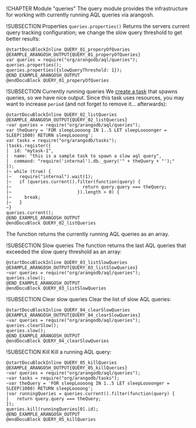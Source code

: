 !CHAPTER Module "queries"
The query module provides the infrastructure for working with currently running AQL queries via arangosh.


!SUBSECTION Properties
`queries.properties()` Returns the servers current query tracking configuration; we change the slow query threshold to get better results:

    @startDocuBlockInline QUERY_01_properyOfQueries
    @EXAMPLE_ARANGOSH_OUTPUT{QUERY_01_properyOfQueries}
    var queries = require("org/arangodb/aql/queries");
    queries.properties();
    queries.properties({slowQueryThreshold: 1});
    @END_EXAMPLE_ARANGOSH_OUTPUT
    @endDocuBlock QUERY_01_properyOfQueries


!SUBSECTION Currently running queries
We [create a task](../ModuleTasks/README.md) that spawns queries, so we have nice output. Since this task
uses resources, you may want to increase `period` (and not forget to remove it... afterwards):

    @startDocuBlockInline QUERY_02_listQueries
    @EXAMPLE_ARANGOSH_OUTPUT{QUERY_02_listQueries}
    ~var queries = require("org/arangodb/aql/queries");
    var theQuery = 'FOR sleepLoooong IN 1..5 LET sleepLoooonger = SLEEP(1000) RETURN sleepLoooong';
    var tasks = require("org/arangodb/tasks");
    |tasks.register({
    |  id: "mytask-1",
    |  name: "this is a sample task to spawn a slow aql query",
    |  command: "require('internal').db._query('" + theQuery + "');"
    });
    |~ while (true) {
    |~   require("internal").wait(1);
    |~   if (queries.current().filter(function(query) {
    |~                           return query.query === theQuery;
    |~                         }).length > 0) {
    |~     break;
    |~   }
    ~}
    queries.current();
    @END_EXAMPLE_ARANGOSH_OUTPUT
    @endDocuBlock QUERY_02_listQueries
The function returns the currently running AQL queries as an array.

!SUBSECTION Slow queries
The function returns the last AQL queries that exceeded the slow query threshold as an array:

    @startDocuBlockInline QUERY_03_listSlowQueries
    @EXAMPLE_ARANGOSH_OUTPUT{QUERY_03_listSlowQueries}
    ~var queries = require("org/arangodb/aql/queries");
    queries.slow();
    @END_EXAMPLE_ARANGOSH_OUTPUT
    @endDocuBlock QUERY_03_listSlowQueries

!SUBSECTION Clear slow queries
Clear the list of slow AQL queries:

    @startDocuBlockInline QUERY_04_clearSlowQueries
    @EXAMPLE_ARANGOSH_OUTPUT{QUERY_04_clearSlowQueries}
    ~var queries = require("org/arangodb/aql/queries");
    queries.clearSlow();
    queries.slow();
    @END_EXAMPLE_ARANGOSH_OUTPUT
    @endDocuBlock QUERY_04_clearSlowQueries


!SUBSECTION Kill
Kill a running AQL query:

    @startDocuBlockInline QUERY_05_killQueries
    @EXAMPLE_ARANGOSH_OUTPUT{QUERY_05_killQueries}
    ~var queries = require("org/arangodb/aql/queries");
    ~var tasks = require("org/arangodb/tasks");
    ~var theQuery = 'FOR sleepLoooong IN 1..5 LET sleepLoooonger = SLEEP(1000) RETURN sleepLoooong';
    |var runningQueries = queries.current().filter(function(query) {
    |   return query.query === theQuery;
    });
    queries.kill(runningQueries[0].id);
    @END_EXAMPLE_ARANGOSH_OUTPUT
    @endDocuBlock QUERY_05_killQueries




